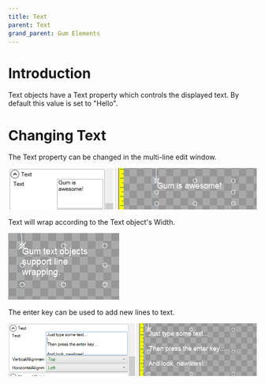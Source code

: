 ```yaml
---
title: Text
parent: Text
grand_parent: Gum Elements
---
```



# Introduction
Text objects have a Text property which controls the displayed text. By default this value is set to "Hello".

# Changing Text
The Text property can be changed in the multi-line edit window.

![](GumIsAwesome.png)

Text will wrap according to the Text object's Width.

![](LineWrappingTextGum.png)

The enter key can be used to add new lines to text.

![](NewlinesGum.png)